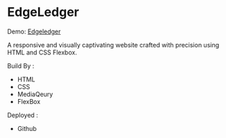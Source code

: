 # EdgeLedger

Demo: [Edgeledger]([https://www.yourwebsite.com](https://riahiachraf.github.io/EdgeLedger-Responsive-Website-For-Mobile-Using-Flexbox/)https://riahiachraf.github.io/EdgeLedger-Responsive-Website-For-Mobile-Using-Flexbox/](https://riahiachraf.github.io/EdgeLedger/)https://riahiachraf.github.io/EdgeLedger/)

A responsive and visually captivating website crafted with precision using HTML and CSS Flexbox.

Build By :
- HTML
- CSS
- MediaQeury
- FlexBox

Deployed : 
- Github 


